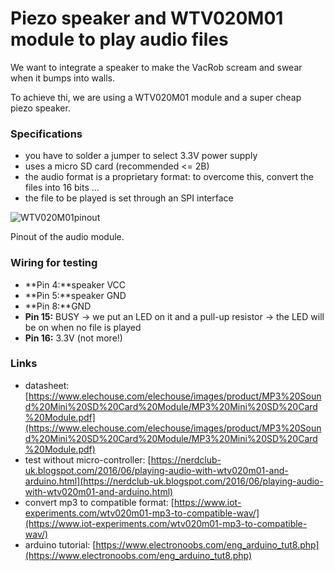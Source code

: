 # Piezo speaker and WTV020M01 module to play audio files

We want to integrate a speaker to make the VacRob scream and swear when it bumps into walls.

To achieve thi, we are using a WTV020M01 module  and a super cheap piezo speaker.

### Specifications

- you have to solder a jumper to select 3.3V power supply
- uses a micro SD card (recommended <= 2B)
- the audio format is a proprietary format: to overcome this, convert the files into 16 bits ...
- the file to be played is set through an SPI interface

<img src="./neato-pinout.png" alt="WTV020M01pinout" class="center">

Pinout of the audio module.

### Wiring for testing

- **Pin 4:**speaker VCC
- **Pin 5:**speaker GND
- **Pin 8:**GND
- **Pin 15:** BUSY -> we put an LED on it and a pull-up resistor -> the LED will be on when no file is played
- **Pin 16:** 3.3V (not more!)

### Links

- datasheet: [https://www.elechouse.com/elechouse/images/product/MP3%20Sound%20Mini%20SD%20Card%20Module/MP3%20Mini%20SD%20Card%20Module.pdf](https://www.elechouse.com/elechouse/images/product/MP3%20Sound%20Mini%20SD%20Card%20Module/MP3%20Mini%20SD%20Card%20Module.pdf)
- test without micro-controller: [https://nerdclub-uk.blogspot.com/2016/06/playing-audio-with-wtv020m01-and-arduino.html](https://nerdclub-uk.blogspot.com/2016/06/playing-audio-with-wtv020m01-and-arduino.html)
- convert mp3 to compatible format: [https://www.iot-experiments.com/wtv020m01-mp3-to-compatible-wav/](https://www.iot-experiments.com/wtv020m01-mp3-to-compatible-wav/)
- arduino tutorial: [https://www.electronoobs.com/eng_arduino_tut8.php](https://www.electronoobs.com/eng_arduino_tut8.php)